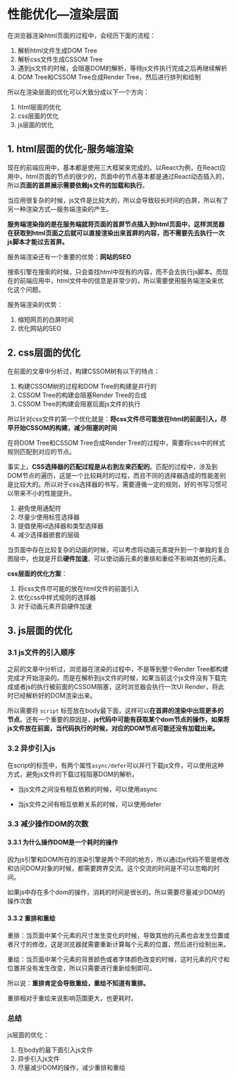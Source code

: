 # 性能优化—渲染层面

在浏览器渲染html页面的过程中，会经历下面的流程：

1. 解析html文件生成DOM Tree
2. 解析css文件生成CSSOM Tree
3. 遇到js文件的时候，会阻塞DOM的解析，等待js文件执行完成之后再继续解析
4. DOM Tree和CSSOM Tree合成Render Tree，然后进行排列和绘制

所以在渲染层面的优化可以大致分成以下一个方向：

1. html层面的优化
2. css层面的优化
3. js层面的优化



## 1. html层面的优化-服务端渲染

现在的前端应用中，基本都是使用三大框架来完成的。以React为例，在React应用中，html页面的节点的很少的，页面中的节点基本都是通过React动态插入的，所以**页面的首屏展示需要依赖js文件的加载和执行**。

当应用很复杂的时候，js文件是比较大的，所以会导致较长时间的白屏，所以有了另一种渲染方式—服务端渲染的产生。

**服务端渲染指的是在服务端就将页面的首屏节点插入到html页面中，这样浏览器在获取到html页面之后就可以直接渲染出来首屏的内容，而不需要先去执行一次js脚本才能过去首屏。**

服务端渲染还有一个重要的优势：**网站的SEO**

搜索引擎在搜索的时候，只会查找html中现有的内容，而不会去执行js脚本。而现在的前端应用中，html文件中的信息是非常少的，所以需要使用服务端渲染来优化这个问题。

服务端渲染的优势：

1. 缩短网页的白屏时间
2. 优化网站的SEO



## 2. css层面的优化

在前面的文章中分析过，构建CSSOM树有以下的特点：

1. 构建CSSOM树的过程和DOM Tree的构建是并行的
2. CSSOM Tree的构建会阻塞Render Tree的合成
3. CSSOM Tree的构建会阻塞后面js文件的执行

所以针对css文件的第一个优化就是：**将css文件尽可能放在html的前面引入，尽早开始CSSOM的构建，减少阻塞的时间**

在将DOM Tree和CSSOM Tree合成Render Tree的过程中，需要将css中的样式规则匹配到对应的节点。

事实上，**CSS选择器的匹配过程是从右到左来匹配的**。匹配的过程中，涉及到DOM节点的遍历，这是一个比较耗时的过程，而且不同的选择器造成的性能差别是比较大的。所以对于css选择器的书写，需要遵循一定的规则，好的书写习惯可以带来不小的性能提升。

1. 避免使用通配符
2. 尽量少使用标签选择器
3. 提倡使用id选择器和类型选择器
4. 减少选择器嵌套的层级

当页面中存在比较复杂的动画的时候，可以考虑将动画元素提升到一个单独的复合图层中，也就是开启**硬件加速**，可以使动画元素的重排和重绘不影响其他的元素。



**css层面的优化方案**：

1. 将css文件尽可能的放在html文件的前面引入
2. 优化css中样式规则的选择器
3. 对于动画元素开启硬件加速



## 3. js层面的优化

### 3.1 js文件的引入顺序

之前的文章中分析过，浏览器在渲染的过程中，不是等到整个Render Tree都构建完成才开始渲染的。而是在解析到js文件的时候，如果当前这个js文件没有下载完成或者js的执行被前面的CSSOM阻塞，这时浏览器会执行一次UI Render，将此时已经解析好的DOM渲染出来。

所以需要将 `script` 标签放在body最下面，这样可以**在首屏的渲染中出现更多的节点**。还有一个重要的原因是，**js代码中可能有获取某个dom节点的操作，如果将js文件放在前面，当代码执行的时候，对应的DOM节点可能还没有加载出来。**

### 3.2 异步引入js

在script的标签中，有两个属性`async/defer`可以并行下载js文件，可以使用这种方式，避免js文件的下载过程阻塞DOM的解析。

- 当js文件之间没有相互依赖的时候，可以使用async

- 当js文件之间有相互依赖关系的时候，可以使用defer

### 3.3 减少操作DOM的次数

#### 3.3.1 为什么操作DOM是一个耗时的操作

因为js引擎和DOM所在的渲染引擎是两个不同的地方，所以通过js代码不管是修改和访问DOM对象的时候，都需要跨界交流。这个交流的时间是不可以忽略的时间。

如果js中存在多个dom的操作，消耗的时间是很长的。所以需要尽量减少DOM的操作次数

#### 3.3.2 重排和重绘

重排：当页面中某个元素的尺寸发生变化的时候，导致其他的元素也会发生位置或者尺寸的修改，这是浏览器就需要重新计算每个元素的位置，然后进行绘制出来。

重绘：当页面中某个元素的背景颜色或者字体颜色改变的时候，这时元素的尺寸和位置并没有发生改变，所以只需要进行重新绘制即可。

所以说：**重排肯定会导致重绘，重绘不知道有重排。**

重排相对于重绘来说影响范围更大，也更耗时。

### 总结

js层面的优化：

1. 在body的最下面引入js文件
2. 异步引入js文件
3. 尽量减少DOM的操作，减少重排和重绘

